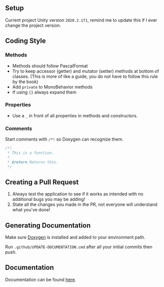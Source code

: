 ## Setup
Current project Unity version `2020.2.1f1`, remind me to update this if I ever change the project version.

## Coding Style
### Methods
- Methods should follow PascalFormat
- Try to keep accessor (getter) and mutator (setter) methods at bottom of classes. (This is more of like a guide, you do not have to follow this rule by the book)
- Add `private` to MonoBehavior methods
- If using `{}` always expand them
### Properties
- Use a `_` in front of all properties in methods and constructors.
### Comments
Start comments with `/*!` so Doxygen can recognize them.
```cs
/*!
 * This is a function.
 * 
 * @return Returns this.
 */
```

## Creating a Pull Request
1. Always test the application to see if it works as intended with no additional bugs you may be adding!
2. State all the changes you made in the PR, not everyone will understand what you've done!

## Generating Documentation
Make sure [Doxygen](https://www.doxygen.nl/index.html) is installed and added to your environment path.

Run `.github/UPDATE-DOCUMENTATION.cmd` after all your initial commits then push.

## Documentation
Documentation can be found [here](https://valks-games.github.io/valks-game/html/index.html).
